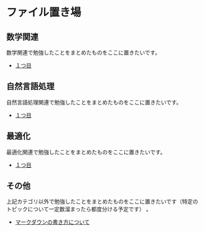 # ファイル置き場

## 数学関連

数学関連で勉強したことをまとめたものをここに置きたいです。

- [１つ目](./math/math_articla1.html)

## 自然言語処理

自然言語処理関連で勉強したことをまとめたものをここに置きたいです。

- [１つ目](./NLP/NLP_articla1.html)

## 最適化

最適化関連で勉強したことをまとめたものをここに置きたいです。

- [１つ目](./OPT/OPT_articla1.html)

## その他

上記カテゴリ以外で勉強したことをまとめたものをここに置きたいです（特定のトピックについて一定数溜まったら都度分ける予定です）
。

- [マークダウンの書き方について](./others/markdown_test.html)
